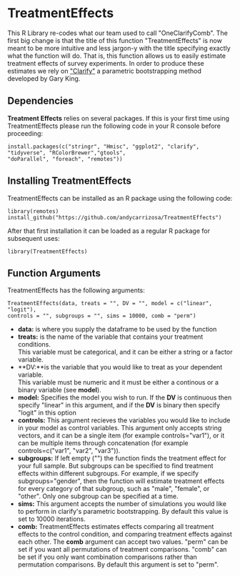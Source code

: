 # TreatmentEffects
This R Library re-codes what our team used to call "OneClarifyComb". The first big change 
is that the title of this function "TreatmentEffects" is now meant to be more intuitive and
less jargon-y with the title specifying exactly what the function will do.  That is, this function
allows us to easily estimate treatment effects of survey experiments. In order to produce these
estimates we rely on ["Clarify"](https://gking.harvard.edu/clarify) a parametric bootstrapping method
developed by Gary King. 

## Dependencies

**Treatment Effects** relies on several packages.  If this is your first time using TreatmentEffects
please run the following code in your R console before proceeding:

```
install.packages(c("stringr", "Hmisc", "ggplot2", "clarify", "tidyverse", "RColorBrewer","gtools",
"doParallel", "foreach", "remotes"))
```

## Installing TreatmentEffects

TreatmentEffects can be installed as an R package using the following code:
```
library(remotes)
install_github("https://github.com/andycarrizosa/TreatmentEffects")
```
After that first installation it can be loaded as a regular R package for subsequent uses:

```
library(TreatmentEffects)
```

## Function Arguments

TreatmentEffects has the following arguments:

```
TreatmentEffects(data, treats = "", DV = "", model = c("linear", "logit"), 
controls = "", subgroups = "", sims = 10000, comb = "perm") 
```

- **data:** is where you supply the dataframe to be used by the function
- **treats:** is the name of the variable that contains your treatment conditions.  
This variable must be categorical, and it can be either a string or a factor variable.
- **DV:**is the variable that you would like to treat as your dependent variable.  
This variable must be numeric and it must be either a continous or a binary variable (see **model**).
- **model:** Specifies the model you wish to run.  If the **DV** is continuous then specify "linear" in this argument,
and if the **DV** is binary then specify "logit" in this option
- **controls:** This argument recieves the variables you would like to include in your model as control variables.  This argument only accepts string vectors, 
and it can be a single item (for example controls="var1"), or it can be multiple items through concatenation (for example controls=c("var1", "var2", "var3")).
- **subgroups:** If left empty ("") the function finds the treatment effect for your full sample. But subgroups can be specified to find treatment effects within
different subgroups.  For example, if we specify subgroups="gender", then the function will estimate treatment effects for every category of that subgroup, such as "male",
"female", or "other".  Only one subgroup can be specified at a time.
- **sims:** This argument accepts the number of simulations you would like to perform in clarify's parametric bootstrapping. By default this value is set to 10000 iterations.
- **comb:** TreatmentEffects estimates effects comparing all treatment effects to the control condition, and comparing treatment effects against each other.  The **comb**
argument can accept two values. "perm" can be set if you want all permutations of treatment comparisons.  "comb" can be set if you only want combination comparisons
rather than permutation comparisons.  By default this argument is set to "perm".





